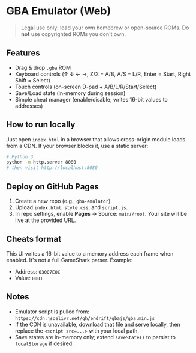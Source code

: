 # GBA Emulator (Web)
> Legal use only: load your own homebrew or open-source ROMs. Do **not** use copyrighted ROMs you don't own.

## Features
- Drag & drop `.gba` ROM
- Keyboard controls (↑ ↓ ← →, Z/X = A/B, A/S = L/R, Enter = Start, Right Shift = Select)
- Touch controls (on-screen D-pad + A/B/L/R/Start/Select)
- Save/Load state (in-memory during session)
- Simple cheat manager (enable/disable; writes 16-bit values to addresses)

## How to run locally
Just open `index.html` in a browser that allows cross-origin module loads from a CDN. If your browser blocks it, use a static server:
```bash
# Python 3
python -m http.server 8080
# then visit http://localhost:8080
```

## Deploy on GitHub Pages
1. Create a new repo (e.g., `gba-emulator`).
2. Upload `index.html`, `style.css`, and `script.js`.
3. In repo settings, enable **Pages** → Source: `main`/`/root`. Your site will be live at the provided URL.

## Cheats format
This UI writes a 16-bit value to a memory address each frame when enabled. It's not a full GameShark parser. Example:
- Address: `03007E0C`
- Value: `0001`

## Notes
- Emulator script is pulled from: `https://cdn.jsdelivr.net/gh/endrift/gbajs/gba.min.js`
- If the CDN is unavailable, download that file and serve locally, then replace the `<script src=...>` with your local path.
- Save states are in-memory only; extend `saveState()` to persist to `localStorage` if desired.
